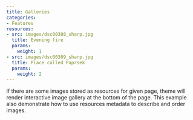 ```yaml
---
title: Galleries
categories:
- Features
resources:
- src: images/dsc00308_sharp.jpg
  title: Evening fire
  params:
    weight: 1
- src: images/dsc00309_sharp.jpg
  title: Place called Paprsek
  params:
    weight: 2
---
```


If there are some images stored as resources for given page, theme will render
interactive image gallery at the bottom of the page. This example also
demonstrate how to use resources metadata to describe and order images.
